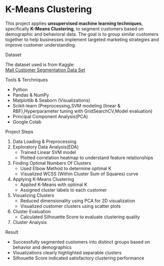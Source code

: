 # K-Means Clustering

This project applies **unsupervised machine learning techniques**, specifically **K-Means 
Clustering**, to segment customers based on demographic and behavioral data. The goal is
to group similar customers together to help businesses implement targeted marketing
strategies and improve customer understanding.

Dataset

The dataset used is from Kaggle:  
[Mall Customer Segmentation Data Set](https://www.kaggle.com/datasets/vjchoudhary7/customer-segmentation-tutorial-in-python)
  
Tools & Terchniques

- Python  
- Pandas & NumPy  
- Matplotlib & Seaborn (Visualizations)  
- Scikit-learn (Preprocessing,SVM modeling (linear & RBF),Hyperparameter tuning with GridSearchCV,Model evaluation)  
- Principal Component Analysis(PCA)
- Google Colab
  


Project Steps
1) Data Loading & Preprocessing 
2) Exploratory Data Analysis(EDA)
   - Trained Linear SVM model
   - Plotted correlation heatmap to understand feature relationships
3) Finding Optimal Numbers Of Clusters
   - Used Elbow Method to determine optimal K
   - Visualized WCSS (Within Cluster Sum of Squares) curve
4) Applying K-Means Clustering 
   - Applied K-Means with optimal K
   - Assigned cluster labels to each customer
5) Visualizing Clusters 
   - Reduced dimensionality using PCA for 2D visualization
   - Visualized customer clusters using scatter plots
6) Cluster Evaluation
   - Calculated Silhouette Score to evaluate clustering quality
7) Cluster Analysis

Result

- Successfully segmented customers into distinct groups based on behavior and demographics
- Visualizations clearly highlighted separable clusters
- Silhouette Score indicated satisfactory clustering performance


